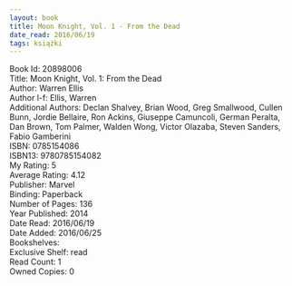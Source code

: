 ```yaml
---
layout: book
title: Moon Knight, Vol. 1 - From the Dead
date_read: 2016/06/19
tags: książki
---
```


Book Id: 20898006<br />
Title: Moon Knight, Vol. 1: From the Dead<br />
Author: Warren Ellis<br />
Author l-f: Ellis, Warren<br />
Additional Authors: Declan Shalvey, Brian Wood, Greg Smallwood, Cullen Bunn, Jordie Bellaire, Ron Ackins, Giuseppe Camuncoli, German Peralta, Dan   Brown, Tom Palmer, Walden Wong, Victor Olazaba, Steven Sanders, Fabio Gamberini<br />
ISBN: 0785154086<br />
ISBN13: 9780785154082<br />
My Rating: 5<br />
Average Rating: 4.12<br />
Publisher: Marvel<br />
Binding: Paperback<br />
Number of Pages: 136<br />
Year Published: 2014<br />
Date Read: 2016/06/19<br />
Date Added: 2016/06/25<br />
Bookshelves: <br />
Exclusive Shelf: read<br />
Read Count: 1<br />
Owned Copies: 0<br />


